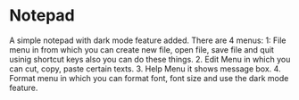 # Notepad
A simple notepad with dark mode feature added.
There are 4 menus:
1: File menu in from which you can create new file, open file, save file and quit usinig shortcut keys also you can do these things.
2. Edit Menu in which you can cut, copy, paste certain texts.
3. Help Menu it shows message box.
4. Format menu in which you can format font, font size and use the dark mode feature.
